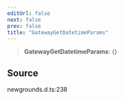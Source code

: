 ```yaml
---
editUrl: false
next: false
prev: false
title: "GatewayGetDatetimeParams"
---
```


> **GatewayGetDatetimeParams**: \{}

## Source

newgrounds.d.ts:238

